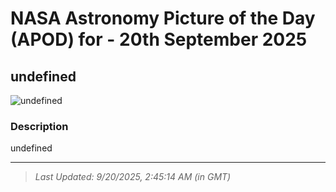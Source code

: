 
# NASA Astronomy Picture of the Day (APOD) for - 20th September 2025
## undefined

![undefined](undefined)

### Description
undefined

---
> _Last Updated: 9/20/2025, 2:45:14 AM (in GMT)_
